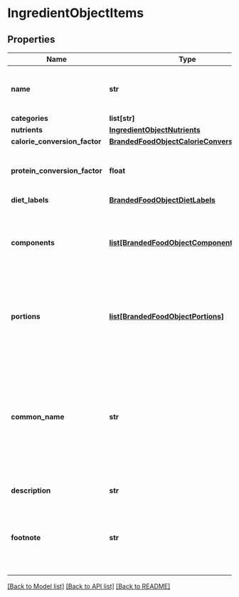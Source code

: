 # IngredientObjectItems

## Properties
Name | Type | Description | Notes
------------ | ------------- | ------------- | -------------
**name** | **str** | Item name as provided by brand owner or as shown on packaging | [optional] 
**categories** | **list[str]** |  | [optional] 
**nutrients** | [**IngredientObjectNutrients**](IngredientObjectNutrients.md) |  | [optional] 
**calorie_conversion_factor** | [**BrandedFoodObjectCalorieConversionFactor**](BrandedFoodObjectCalorieConversionFactor.md) |  | [optional] 
**protein_conversion_factor** | **float** | The multiplication factor used to calculate protein from nitrogen | [optional] 
**diet_labels** | [**BrandedFoodObjectDietLabels**](BrandedFoodObjectDietLabels.md) |  | [optional] 
**components** | [**list[BrandedFoodObjectComponents]**](BrandedFoodObjectComponents.md) | An array of objects containing the constituent parts of a food (e.g. bone is a component of meat) | [optional] 
**portions** | [**list[BrandedFoodObjectPortions]**](BrandedFoodObjectPortions.md) | An array of objects containing information on discrete amounts of a food found in this item | [optional] 
**common_name** | **str** | Common names associated with this item. These generally clarify what the item is (e.g. when the brand name is \&quot;BRAND&#x27;s Spicy Enchilada\&quot; the common name may be \&quot;Chicken enchilada\&quot;) | [optional] 
**description** | **str** | A description of this item | [optional] 
**footnote** | **str** | Comments on any unusual aspects of this item. Examples might include unusual aspects of the food overall. | [optional] 

[[Back to Model list]](../README.md#documentation-for-models) [[Back to API list]](../README.md#documentation-for-api-endpoints) [[Back to README]](../README.md)

